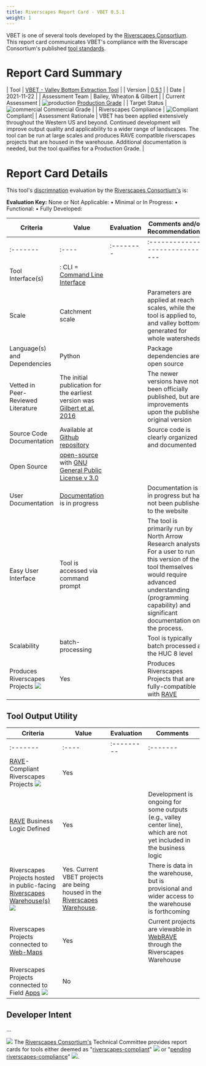 ```yaml
---
title: Riverscapes Report Card - VBET 0.5.1
weight: 1
---
```


VBET is one of several tools developed by the [Riverscapes Consortium](https://riverscapes.net). This report card communicates VBET's compliance with the Riverscape Consortium's published [tool standards](https://riverscapes.net/Tools).

# Report Card Summary

| Tool | [VBET - Valley Bottom Extraction Tool](https://tools.riverscapes.net/vbet) |
| Version | [0.5.1](https://github.com/Riverscapes/riverscapes-tools/tree/master/packages/brat) |
| Date | 2021-11-22 |
| Assessment Team | Bailey, Wheaton & Gilbert |
| Current Assessment | ![production](https://raw.githubusercontent.com/Riverscapes/riverscapes-website/master/assets/images/tools/grade/TRL_6_32p.png) [Production Grade](http://brat.riverscapes.net/Tools#tool-status) |
| Target Status | ![commercial](https://raw.githubusercontent.com/Riverscapes/riverscapes-website/master/assets/images/tools/grade/TRL_7_32p.png) Commercial Grade |
| Riverscapes Compliance | ![Compliant](https://riverscapes.net/assets/images/rc/RiverscapesCompliant_24.png) Compliant|
| Assessment Rationale | VBET has been applied extensively throughout the Western US and beyond. Continued development will improve output quality and applicability to a wider range of landscapes. The tool can be run at large scales and produces RAVE compatible riverscapes projects that are housed in the warehouse. Additional documentation is needed, but the tool qualifies for a Production Grade. |


# Report Card Details

This tool's [discrimnation](https://riverscapes.net/Tools/#model-discrimination) evaluation by the [Riverscapes Consortium's](https://riverscapes.net) is:

**Evaluation Key:**
None or Not Applicable: <i class="fa fa-battery-empty" aria-hidden="true"></i> •
Minimal or In Progress: <i class="fa fa-battery-quarter" aria-hidden="true"></i> •
Functional: <i class="fa fa-battery-half" aria-hidden="true"></i> •
Fully Developed: <i class="fa fa-battery-full" aria-hidden="true"></i>  

| Criteria | Value | Evaluation | Comments and/or Recommendations |
|----------|-------|------------|---------------------------------|
| :------- | :---- | :--------  | :------------------------------ |
| Tool Interface(s) | <i class="fa fa-terminal" aria-hidden="true"></i> : CLI = [Command Line Interface](https://en.wikipedia.org/wiki/Command-line_interface) | <i class="fa fa-battery-full" aria-hidden="true"></i> |  |
| Scale | Catchment scale | <i class="fa fa-battery-full" aria-hidden="true"></i> | Parameters are applied at reach scales, while the tool is applied to, and valley bottoms generated for whole watersheds |
| Language(s) and Dependencies | Python | <i class="fa fa-battery-full" aria-hidden="true"></i> | Package dependencies are open source |
| Vetted in Peer-Reviewed Literature | The initial publication for the earliest version was [Gilbert et al, 2016](https://www.sciencedirect.com/science/article/pii/S0098300416301935?casa_token=30MuqKWJb_sAAAAA:5PH7YWnUUGUKaaBhJGnE44uJqXq_hU8z6TUHkGrEU3WL4B4T0nj9bslVTTIKsl-cyPF67EdIUDc) | <i class="fa fa-battery-half" aria-hidden="true"></i> | The newer versions have not been officially published, but are improvements upon the published original version |
| Source Code Documentation | Available at [Github repository](https://github.com/Riverscapes/riverscaps-tools/vbet)<i class="fa fa-github" aria-hidden="true"></i> | <i class="fa fa-battery-full" aria-hidden="true"></i> | Source code is clearly organized and documented |
| Open Source | [open-source](https://github.com/Riverscapes/riverscaps-tools/rscontext) <i class="fa fa-github" aria-hidden="true"></i> with [GNU General Public License v 3.0](https://github.com/Riverscapes/riverscapes-tools/blob/master/LICENSE) | <i class="fa fa-battery-full" aria-hidden="true"></i> | |
| User Documentation | [Documentation](http://tools.riverscapes.net/vbet/) is in progress | <i class="fa fa-battery-quarter" aria-hidden="true"></i> | Documentation is in progress but has not been published to the website |
| Easy User Interface | Tool is accessed via command prompt | <i class="fa fa-battery-quarter" aria-hidden="true"></i> | The tool is primarily run by North Arrow Research analysts. For a user to run this version of the tool themselves would require advanced understanding (programming capability) and significant documentation on the process. |
| Scalability | batch-processing | <i class="fa fa-battery-full" aria-hidden="true"></i> | Tool is typically batch processed at the HUC 8 level |
| Produces Riverscapes Projects <img  src="https://riverscapes.net/assets/images/data/RiverscapesProject_24.png"> | Yes | <i class="fa fa-battery-full" aria-hidden="true"></i> | Produces Riverscapes Projects that are fully-compatible with [RAVE](https://rave.riverscapes.net) |

## Tool Output Utility

| Criteria | Value | Evaluation | Comments |
|----------|-------|------------|----------|
| :------- | :---- | :--------- | :------- |
| [RAVE](https://rave.riverscapes.net)- Compliant Riverscapes Projects <img  src="https://riverscapes.net/assets/images/data/RiverscapesProject_24.png"> | Yes | <i class="fa fa-battery-full" aria-hidden="true"></i> | |
| [RAVE](https://rave.riverscapes.net) Business Logic Defined | Yes | <i class="fa fa-battery-half" aria-hidden="true"></i> | Development is ongoing for some outputs (e.g., valley center line), which are not yet included in the business logic |
| Riverscapes Projects hosted in public-facing [Riverscapes Warehouse(s)](https://riverscapes.net/Data_Warehouses/#warehouse-explorer-concept) <img src="https://riverscapes.net/assets/images/data/RiverscapesWarehouseCloud_24.png"> | Yes. Current VBET projects are being housed in the [Riverscapes Warehouse](https://data.riverscapes.net). | <i class="fa fa-battery-half" aria-hidden="true"></i> | There is data in the warehouse, but is provisional and wider access to the warehouse is forthcoming |
| Riverscapes Projects connected to [Web-Maps](https://riverscapes.net/Data_Warehouses#web-maps) <i class="fa fa-map-o" aria-hidden="true"></i> | Yes | <i class="fa fa-battery-full" aria-hidden="true"></i> | Current projects are viewable in [WebRAVE](https://rave.riverscapes.net/Download/install_webrave.html) through the Riverscapes Warehouse |
| Riverscapes Projects connected to Field [Apps](https://riverscapes.net//Data_Warehouses#apps---pwas) <img src="http://riverscapes.net/assets/images/tools/PWA.png"> | No | <i class="fa fa-battery-empty" aria-hidden="true"></i> |  |

## Developer Intent
...

<a href="https://riverscapes.net"><img class="float-left" src="https://riverscapes.net/assets/images/rc/RiverscapesConsortium_Logo_Black_BHS_200w.png"></a>
The [Riverscapes Consortium's](https://riverscapes.net) Technical Committee provides report cards for tools either deemed as "[riverscapes-compliant](https://riverscapes.net/Tools/#riverscapes-compliant)" <img  src="https://riverscapes.net/assets/images/rc/RiverscapesCompliant_24.png"> or "[pending riverscapes-compliance](https://riverscapes.net/Tools/#tools-pending-riverscapes-compliance)" <img  src="https://riverscapes.net/assets/images/rc/RiverscapesCompliantPending_28.png">.
